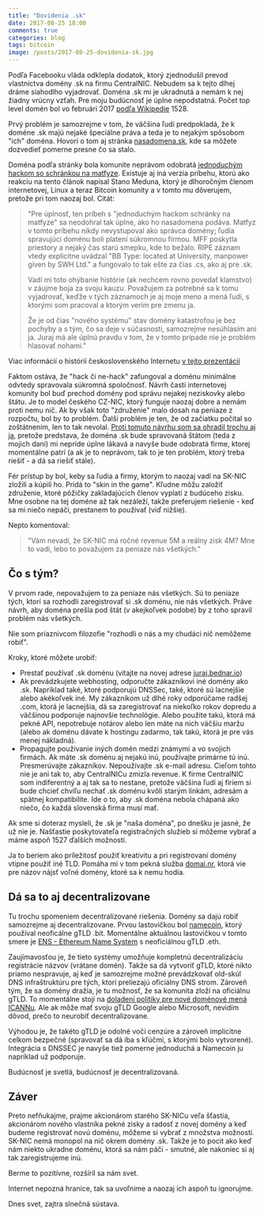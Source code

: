```yaml
---
title: "Dovidenia .sk"
date: 2017-08-25 18:00
comments: true
categories: blog
tags: bitcoin
image: /posts/2017-08-25-dovidenia-sk.jpg
---
```


Podľa Facebooku vláda odklepla dodatok, ktorý zjednodušil prevod
vlastníctva domény .sk na firmu CentralNIC. Nebudem sa k tejto dlhej
dráme siahodlho vyjadrovať. Doména .sk mi je ukradnutá a nemám k nej
žiadny vrúcny vzťah. Pre moju budúcnosť je úplne nepodstatná. Počet
top level domén bol vo februári 2017 [podľa
Wikipedie](https://en.wikipedia.org/wiki/List_of_Internet_top-level_domains)
1528.

<!--more-->

Prvý problém je samozrejme v tom, že väčšina ľudí predpokladá, že k
doméne .sk majú nejaké špeciálne práva a teda je to nejakým spôsobom
"ich" doména. Hovorí o tom aj stránka [nasadomena.sk](https://www.nasadomena.sk/),
kde sa môžete dozvedieť pomerne presne čo sa stalo.

Doména podľa stránky bola komunite neprávom odobratá [jednoduchým hackom
so schránkou na matfyze](https://www.nasadomena.sk/historia/). Existuje
aj iná verzia príbehu, ktorú ako reakciu na tento článok napísal Stano
Meduna, ktorý je dlhoročným členom internetovej, Linux a teraz Bitcoin
komunity a v tomto mu dôverujem, pretože pri tom naozaj bol. Citát:

> "Pre úplnosť, ten príbeh s "jednoduchým hackom schránky na matfyze"
> sa neodohral tak úplne, ako ho nasadomena podáva. Matfyz v tomto
> príbehu nikdy nevystupoval ako správca domény; ľudia spravujúci
> doménu boli platení súkromnou firmou. MFF poskytla priestory a
> nejaký čas starú smepku, kde to bežalo. RIPE záznam vtedy explicitne
> uvádzal "BB Type: located at University, manpower given by SWH Ltd."
> a fungovalo to tak ešte za čias .cs, ako aj pre .sk.
> 
> Vadí mi toto ohýbanie histórie (ak nechcem rovno povedať klamstvo)
> v záujme boja za svoju kauzu. Považujem za potrebné sa k tomu vyjadrovať,
> keďže v tých záznamoch je aj moje meno a mená ľudí, s ktorými
> som pracoval a ktorým verím pre zmenu ja.
> 
> Že je od čias "nového systému" stav domény katastrofou je bez pochyby
> a s tým, čo sa deje v súčasnosti, samozrejme nesúhlasím ani ja.
> Juraj má ale úplnú pravdu v tom, že v tomto prípade nie je problém
> hlasovať nohami."

Viac informácií o histórií československého Internetu [v tejto
prezentácií](https://drive.google.com/file/d/0B7NsAh8_l8OpQkpVaFhGSTN1SE0/view)

Faktom ostáva, že "hack či ne-hack" zafungoval a doménu minimálne odvtedy spravovala súkromná
spoločnosť. Návrh časti internetovej komunity bol buď prechod domény pod
správu nejakej neziskovky alebo štátu. Je to model českého CZ-NIC, ktorý
funguje naozaj dobre a nemám proti nemu nič. Ak by však toto "združenie"
malo dosah na peniaze z rozpočtu, bol by to problém. Ďalší problém je
ten, že od začiatku počítal so zoštátnením, len to tak nevolal.
[Proti tomuto návrhu som sa
ohradil trochu aj ja](https://platforma.slovensko.digital/t/sk-domena-a-zakon-o-kybernetickej-bezpecnosti/3853/9),
pretože predstava, že doména .sk bude spravovaná štátom (teda z mojich
daní) mi nepríde úplne lákavá a navyše bude odobratá firme, ktorej
momentálne patrí (a ak je to neprávom, tak to je ten problém, ktorý
treba riešiť - a dá sa riešiť stále).

Fér prístup by bol, keby sa ľudia a firmy, ktorým to naozaj vadí na
SK-NIC zložili a kúpili ho. Pridá to "skin in the game". Kľudne môžu založiť združenie,
ktoré pôžičky zakladajúcich členov vyplatí z budúceho zisku. Mne osobne
na tej doméne až tak nezáleží, takže preferujem riešenie - keď sa mi
niečo nepáči, prestanem to používať (viď nižšie).

Nepto komentoval:

> "Vám nevadí, že SK-NIC má ročné revenue 5M
> a reálny zisk 4M? Mne to vadí, lebo to považujem za peniaze nás
> všetkých."

## Čo s tým?

V prvom rade, nepovažujem to za peniaze nás všetkých. Sú to peniaze
tých, ktorí sa rozhodli zaregistrovať si .sk doménu, nie nás všetkých.
Práve návrh, aby doména prešla pod štát (v akejkoľvek podobe) by z toho
spravil problém nás všetkých.

Nie som priaznivcom filozofie "rozhodli o nás a my chudáci nič nemôžeme robiť".

Kroky, ktoré môžete urobiť:

 * Prestať používať .sk doménu (vitajte na novej adrese [juraj.bednar.io](https://juraj.bednar.io/))
 * Ak prevádzkujete webhosting, odporučte zákazníkovi iné domény ako .sk.
   Napríklad také, ktoré podporujú DNSSec, také, ktoré sú lacnejšie
   alebo akékoľvek iné. My zákazníkom už dlhé roky odporúčame radšej
   .com, ktorá je lacnejšia, dá sa zaregistrovať na niekoľko rokov
   dopredu a väčšinou podporuje najnovšie technológie. Alebo použite
   takú, ktorá má pekné API, nepotrebuje notárov alebo len máte na nich
   väčšiu maržu (alebo ak doménu dávate k hostingu zadarmo, tak takú,
   ktorá je pre vás menej nákladná).
 * Propagujte používanie iných domén medzi známymi a vo svojich firmách.
   Ak máte .sk doménu aj nejakú inú, používajte primárne tú inú.
   Presmerúvajte zákazníkov. Nepoužívajte .sk e-mail adresu. Cieľom
   tohto nie je ani tak to, aby CentralNICu zmizla revenue. K firme
   CentralNIC som indiferentný a aj tak sa to nestane, pretože väčšina
   ľudí aj firiem si bude chcieť chvíľu nechať .sk doménu kvôli starým
   linkám, adresám a spätnej kompatibilite. Ide o to, aby .sk doména
   nebola chápaná ako niečo, čo každá slovenská firma musí mať.

Ak sme si doteraz mysleli, že .sk je "naša doména", po dnešku je jasné, že
už nie je. Našťastie poskytovateľa registračných služieb si môžeme
vybrať a máme aspoň 1527 ďalších možností.

Ja to beriem ako príležitosť použiť kreativitu a pri registrovaní domény
vtipne použiť iné TLD. Pomáha mi v tom pekná služba
[domai.nr](http://www.domai.nr), ktorá vie pre názov nájsť voľné domény,
ktoré sa k nemu hodia.

## Dá sa to aj decentralizovane

Tu trochu spomeniem decentralizované riešenia. Domény sa dajú robiť
samozrejme aj decentralizovane. Prvou lastovičkou bol
[namecoin](https://namecoin.org/), ktorý
používal neoficálne gTLD .bit. Momentálne aktuálnou lastovičkou v tomto
smere je [ENS - Ethereum Name System](https://ens.domains) s neoficiálnou gTLD .eth.

Zaujímavosťou je, že tieto systémy umožňuje kompletnú decentralizáciu
registrácie názvov (vrátane domén). Takže sa dá vytvoriť gTLD, ktoré
nikto priamo nespravuje, aj keď je samozrejme možné prevádzkovať
old-skúl DNS infraštruktúru pre tých, ktorí preliezajú oficiálny DNS
strom. Zároveň tým, že sa domény dražia, je tu možnosť, že sa komunita
zloží na oficiálnu gTLD. To momentálne stojí na [doladení politiky pre
nové doménové mená
ICANNu](https://gnso.icann.org/en/group-activities/active/new-gtld-subsequent-procedures).
Ale ak môže mať svoju gTLD Google alebo Microsoft, nevidím dôvod, prečo
to neurobiť decentralizovane.

Výhodou je, že takéto gTLD je odolné voči cenzúre a zároveň implicitne
celkom bezpečné (spravovať sa dá iba s kľúčmi, s ktorými bolo
vytvorené). Integrácia s DNSSEC je navyše tiež pomerne jednoduchá a
Namecoin ju napríklad už podporuje.

Budúcnosť je svetlá, budúcnosť je decentralizovaná.

## Záver

Preto nefňukajme, prajme akcionárom starého SK-NICu veľa šťastia,
akcionárom nového vlastníka pekné zisky a radosť z novej domény
a keď budeme registrovať novú doménu, môžeme si vybrať z množstva
možností. SK-NIC nemá monopol na nič okrem domény .sk. Takže je to pocit
ako keď nám niekto ukradne doménu, ktorá sa nám páči - smutné, ale
nakoniec si aj tak zaregistrujeme inú.

Berme to pozitívne, rozšíril sa nám svet.

Internet nepozná hranice, tak sa uvoľnime a naozaj ich aspoň
tu ignorujme.

Dnes svet, zajtra slnečná sústava.
